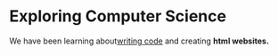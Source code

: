 <!DOCTYPE html>
<html>
 <body>
    	<h1>Exploring Computer Science</h1>
   	<p>We have been learning about<u>writing code</u> and creating <b>html websites.</b> </p>
 </body>
</html>





